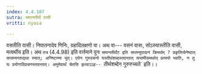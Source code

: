 ```yaml
---
index: 4.4.107
sutra: समानतीर्थे वासी
vritti: nyasa

---
```

वसतीति वासी। निपातनादेव णिनिः, ग्रहादिलक्षणो वा। अथ वा--- वसनं वासः, सोऽस्यास्तीति वासी, मत्वर्थीय इति। अथ `तत्र` (4.4.98) इति वर्त्तमाने पुनः `समानतीर्थेट इति सप्तम्युपादानं किमर्थम् ? प्रकृतित्वेनेष्ठात् सप्तम्यन्ताद्यथा स्यात्; अनिष्टान्मा भूत्। एतेन गुरुवचनो यस्तीर्थशब्दस्तदन्तात् सप्तमीसमर्थात् प्रत्ययो भवति, न तु यः प्रयोगादिवचनस्तदन्तात्। अमुमेवार्थं चेतसि कृत्वाऽऽह-- `तीर्थशब्देन गुरुरुच्यते` इति।।